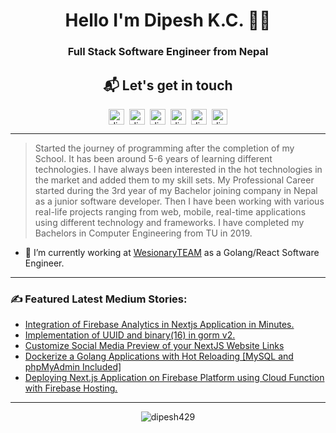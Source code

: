 
<h1 align="center">Hello I'm Dipesh K.C. 👨‍💻</h1>

<h3 align="center"> Full Stack Software Engineer from Nepal</h3>

<h2 align="center"> 📬 Let's get in touch </h2>
<p align="center">
  <a href="https://www.linkedin.com/in/dipesh-k-c-8aa052189/" target="blank"><img align="center" src="https://cdn.jsdelivr.net/npm/simple-icons@3.0.1/icons/linkedin.svg" alt="dipeshkc" height="25" width="25" /></a>&nbsp;&nbsp;<a href="https://medium.com/@dipesh.kc" target="blank"><img align="center" src="https://cdn.jsdelivr.net/npm/simple-icons@3.0.1/icons/medium.svg" alt="dipeshkc" height="25" width="25" /></a>&nbsp;&nbsp;<a href="https://stackoverflow.com/users/5882968/dipesh-kc" target="blank"><img align="center" src="https://cdn.jsdelivr.net/npm/simple-icons@3.0.1/icons/stackoverflow.svg" alt="dipeshkc" height="25" width="25" /></a>&nbsp;&nbsp;<a href="https://www.facebook.com/dipeshhkc" target="blank"><img align="center" src="https://cdn.jsdelivr.net/npm/simple-icons@3.0.1/icons/facebook.svg" alt="dipeshkc" height="25" width="25" /></a>&nbsp;&nbsp;<a href="https://www.instagram.com/dipeshh_kc/" target="blank"><img align="center" src="https://cdn.jsdelivr.net/npm/simple-icons@3.0.1/icons/instagram.svg" alt="dipeshkc" height="25" width="25" /></a>&nbsp;&nbsp;<a href="mailto:kcdipesh429@gmail.com"><img align="center" src="https://cdn.jsdelivr.net/npm/simple-icons@3.0.1/icons/gmail.svg" alt="dipeshkc" height="25" width="25" /></a></p>

<hr />

> Started the journey of programming after the completion of my School. It has been around 5-6 years of learning different technologies. I have always been interested in the hot technologies in the market and added them to my skill sets. My Professional Career started during the 3rd year of my Bachelor joining company in Nepal as a junior software developer. Then I have been working with various real-life projects ranging from web, mobile, real-time applications using different technology and frameworks. I have completed my Bachelors in Computer Engineering from TU in 2019. </p>

- 🔭 I’m currently working at <a href="https://wesionary.team/" target="_blank">WesionaryTEAM</a> as a Golang/React Software Engineer.

<hr/>

<h3>✍️ Featured Latest Medium Stories:</h3>

<!-- BLOG-POST-LIST:START -->
- [Integration of Firebase Analytics in Nextjs Application in Minutes.](https://medium.com/wesionary-team/integration-of-firebase-analytics-in-nextjs-application-in-minutes-ea5e051ef82a?source=rss-e255b2e0c5e7------2)
- [Implementation of UUID and binary(16) in gorm v2.](https://medium.com/wesionary-team/implementation-of-uuid-and-binary-16-in-gorm-v2-1c329c352c91?source=rss-e255b2e0c5e7------2)
- [Customize Social Media Preview of your NextJS Website Links](https://medium.com/wesionary-team/customize-social-media-preview-of-your-nextjs-website-links-82f6bce035b?source=rss-e255b2e0c5e7------2)
- [Dockerize a Golang Applications with Hot Reloading [MySQL and phpMyAdmin Included]](https://medium.com/wesionary-team/dockerize-a-golang-applications-with-mysql-and-phpmyadmin-hot-reloading-included-86eb7a6cf8d5?source=rss-e255b2e0c5e7------2)
- [Deploying Next.js Application on Firebase Platform using Cloud Function with Firebase Hosting.](https://medium.com/wesionary-team/deploying-next-js-application-on-firebase-platform-using-cloud-function-with-firebase-hosting-920157f03267?source=rss-e255b2e0c5e7------2)
<!-- BLOG-POST-LIST:END -->

<hr/>

<p align="center"><img src="https://sjb-github-readme-stats.vercel.app/api?username=dipesh429&show_icons=true&count_private=true" alt="dipesh429" /></p>



